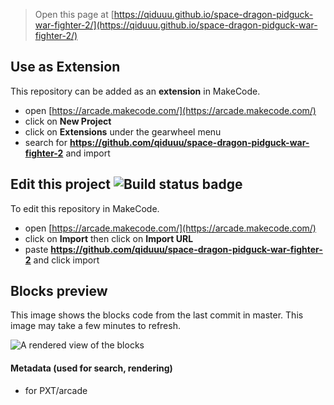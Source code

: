  


> Open this page at [https://qiduuu.github.io/space-dragon-pidguck-war-fighter-2/](https://qiduuu.github.io/space-dragon-pidguck-war-fighter-2/)

## Use as Extension

This repository can be added as an **extension** in MakeCode.

* open [https://arcade.makecode.com/](https://arcade.makecode.com/)
* click on **New Project**
* click on **Extensions** under the gearwheel menu
* search for **https://github.com/qiduuu/space-dragon-pidguck-war-fighter-2** and import

## Edit this project ![Build status badge](https://github.com/qiduuu/space-dragon-pidguck-war-fighter-2/workflows/MakeCode/badge.svg)

To edit this repository in MakeCode.

* open [https://arcade.makecode.com/](https://arcade.makecode.com/)
* click on **Import** then click on **Import URL**
* paste **https://github.com/qiduuu/space-dragon-pidguck-war-fighter-2** and click import

## Blocks preview

This image shows the blocks code from the last commit in master.
This image may take a few minutes to refresh.

![A rendered view of the blocks](https://github.com/qiduuu/space-dragon-pidguck-war-fighter-2/raw/master/.github/makecode/blocks.png)

#### Metadata (used for search, rendering)

* for PXT/arcade
<script src="https://makecode.com/gh-pages-embed.js"></script><script>makeCodeRender("{{ site.makecode.home_url }}", "{{ site.github.owner_name }}/{{ site.github.repository_name }}");</script>
